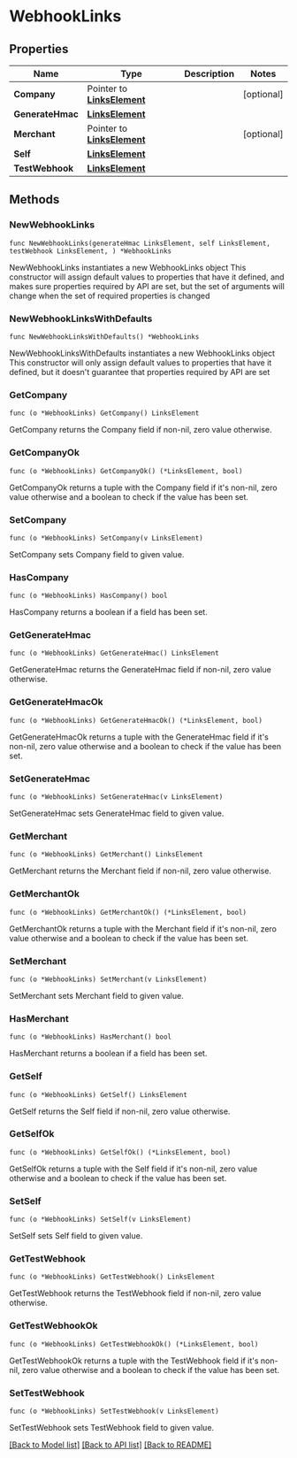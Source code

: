 # WebhookLinks

## Properties

Name | Type | Description | Notes
------------ | ------------- | ------------- | -------------
**Company** | Pointer to [**LinksElement**](LinksElement.md) |  | [optional] 
**GenerateHmac** | [**LinksElement**](LinksElement.md) |  | 
**Merchant** | Pointer to [**LinksElement**](LinksElement.md) |  | [optional] 
**Self** | [**LinksElement**](LinksElement.md) |  | 
**TestWebhook** | [**LinksElement**](LinksElement.md) |  | 

## Methods

### NewWebhookLinks

`func NewWebhookLinks(generateHmac LinksElement, self LinksElement, testWebhook LinksElement, ) *WebhookLinks`

NewWebhookLinks instantiates a new WebhookLinks object
This constructor will assign default values to properties that have it defined,
and makes sure properties required by API are set, but the set of arguments
will change when the set of required properties is changed

### NewWebhookLinksWithDefaults

`func NewWebhookLinksWithDefaults() *WebhookLinks`

NewWebhookLinksWithDefaults instantiates a new WebhookLinks object
This constructor will only assign default values to properties that have it defined,
but it doesn't guarantee that properties required by API are set

### GetCompany

`func (o *WebhookLinks) GetCompany() LinksElement`

GetCompany returns the Company field if non-nil, zero value otherwise.

### GetCompanyOk

`func (o *WebhookLinks) GetCompanyOk() (*LinksElement, bool)`

GetCompanyOk returns a tuple with the Company field if it's non-nil, zero value otherwise
and a boolean to check if the value has been set.

### SetCompany

`func (o *WebhookLinks) SetCompany(v LinksElement)`

SetCompany sets Company field to given value.

### HasCompany

`func (o *WebhookLinks) HasCompany() bool`

HasCompany returns a boolean if a field has been set.

### GetGenerateHmac

`func (o *WebhookLinks) GetGenerateHmac() LinksElement`

GetGenerateHmac returns the GenerateHmac field if non-nil, zero value otherwise.

### GetGenerateHmacOk

`func (o *WebhookLinks) GetGenerateHmacOk() (*LinksElement, bool)`

GetGenerateHmacOk returns a tuple with the GenerateHmac field if it's non-nil, zero value otherwise
and a boolean to check if the value has been set.

### SetGenerateHmac

`func (o *WebhookLinks) SetGenerateHmac(v LinksElement)`

SetGenerateHmac sets GenerateHmac field to given value.


### GetMerchant

`func (o *WebhookLinks) GetMerchant() LinksElement`

GetMerchant returns the Merchant field if non-nil, zero value otherwise.

### GetMerchantOk

`func (o *WebhookLinks) GetMerchantOk() (*LinksElement, bool)`

GetMerchantOk returns a tuple with the Merchant field if it's non-nil, zero value otherwise
and a boolean to check if the value has been set.

### SetMerchant

`func (o *WebhookLinks) SetMerchant(v LinksElement)`

SetMerchant sets Merchant field to given value.

### HasMerchant

`func (o *WebhookLinks) HasMerchant() bool`

HasMerchant returns a boolean if a field has been set.

### GetSelf

`func (o *WebhookLinks) GetSelf() LinksElement`

GetSelf returns the Self field if non-nil, zero value otherwise.

### GetSelfOk

`func (o *WebhookLinks) GetSelfOk() (*LinksElement, bool)`

GetSelfOk returns a tuple with the Self field if it's non-nil, zero value otherwise
and a boolean to check if the value has been set.

### SetSelf

`func (o *WebhookLinks) SetSelf(v LinksElement)`

SetSelf sets Self field to given value.


### GetTestWebhook

`func (o *WebhookLinks) GetTestWebhook() LinksElement`

GetTestWebhook returns the TestWebhook field if non-nil, zero value otherwise.

### GetTestWebhookOk

`func (o *WebhookLinks) GetTestWebhookOk() (*LinksElement, bool)`

GetTestWebhookOk returns a tuple with the TestWebhook field if it's non-nil, zero value otherwise
and a boolean to check if the value has been set.

### SetTestWebhook

`func (o *WebhookLinks) SetTestWebhook(v LinksElement)`

SetTestWebhook sets TestWebhook field to given value.



[[Back to Model list]](../README.md#documentation-for-models) [[Back to API list]](../README.md#documentation-for-api-endpoints) [[Back to README]](../README.md)


